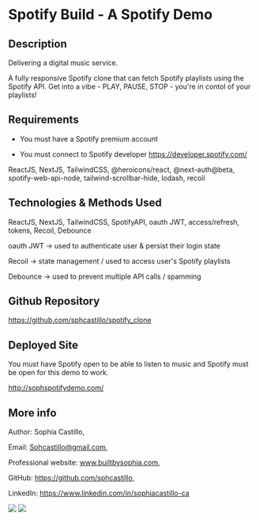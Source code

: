 # Spotify Build - A Spotify Demo

## Description

Delivering a digital music service. 

A fully responsive Spotify clone that can fetch Spotify playlists using the Spotify API. Get into a vibe - PLAY, PAUSE, STOP - you're in contol of your playlists!

## Requirements

- You must have a Spotify premium account

- You must connect to Spotify developer
https://developer.spotify.com/

ReactJS, NextJS, TailwindCSS, @heroicons/react, @next-auth@beta, spotify-web-api-node, tailwind-scrollbar-hide, lodash, recoil

## Technologies & Methods Used

ReactJS, NextJS, TailwindCSS, SpotifyAPI, oauth JWT, access/refresh, tokens, Recoil, Debounce

oauth JWT -> used to authenticate user & persist their login state

Recoil -> state management / used to access user's Spotify playlists

Debounce -> used to prevent multiple API calls / spamming

## Github Repository

https://github.com/sphcastillo/spotify_clone

## Deployed Site

You must have Spotify open to be able to listen to music and Spotify must be open for this demo to work. 

http://sophspotifydemo.com/

## More info

Author: Sophia Castillo,

Email: Sphcastillo@gmail.com,

Professional website: www.builtbysophia.com,

GitHub: https://github.com/sphcastillo,

LinkedIn: https://www.linkedin.com/in/sophiacastillo-ca

<img src="images/spotify1.png" />
<img src="images/spotify2.png" />